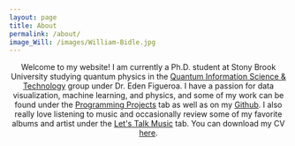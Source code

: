 ```yaml
---
layout: page
title: About
permalink: /about/
image_Will: /images/William-Bidle.jpg
---
```


<center><div class="about-text">
  Welcome to my website! I am currently a Ph.D. student at Stony Brook University studying quantum physics in the <a href="http://qit.physics.sunysb.edu/wordpress/" target = "_blank">Quantum Information Science & Technology</a> group under Dr. Eden Figueroa. I have a passion for data visualization, machine learning, and physics, and some of my work can be found under the <a href="/programming-projects" title="Programming Projects">Programming Projects</a> tab as well as on my <a href="https://github.com/WilliamBidle" target = "_blank">Github</a>. I also really love listening to music and occasionally review some of my favorite albums and artist under the <a href="/lets-talk-music" title="Let's Talk Music Projects">Let's Talk Music</a> tab. You can download my CV <a href="/assets/CV.pdf" target="_blank">here</a>.
</div></center>